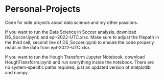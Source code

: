 # Personal-Projects
Code for side projects about data science and my other passions.


If you want to run the Data Science in Soccer analysis, download DS_Soccer.ipynb and epl-2022-UTC.xlsx. Make sure to adjust the filepath in the third cell, second line of DS_Soccer.ipynb to ensure the code properly reads in the data from epl-2022-UTC.xlsx.


If you want to run the Hough Transform Jupyter Notebook, download HoughTransform.ipynb and run everything inside the notebook. There are no system-specific paths required, just an updated version of matplotlib and numpy.
